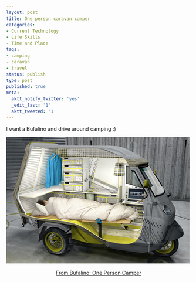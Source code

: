 ```yaml
---
layout: post
title: One person caravan camper
categories:
- Current Technology
- Life Skills
- Time and Place
tags:
- camping
- caravan
- travel
status: publish
type: post
published: true
meta:
  aktt_notify_twitter: 'yes'
  _edit_last: '1'
  aktt_tweeted: '1'
---
```

I want a Bufalino and drive around camping :)

<img class="aligncenter size-full wp-image-1879" title="Bufalino-One-Person-Camper-by-Cornelius-Comanns" src="/img/Bufalino-One-Person-Camper-by-Cornelius-Comanns.jpg" alt="" width="500" height="345" />
<p style="text-align: center;"><a class="vt-p" href="http://vectroave.com/2010/08/bufalino-one-person-camper/">From Bufalino: One Person Camper</a></p>
